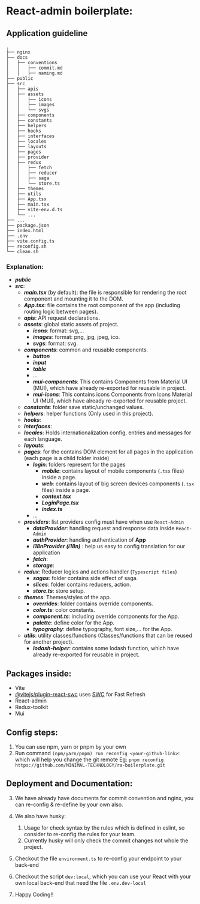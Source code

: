 # React-admin boilerplate:

## Application guideline

```
.
├── nginx
├── docs
│   ├── conventions
│   │   ├── commit.md
│   │   ├── naming.md
├── public
├── src
│   ├── apis
│   ├── assets
│   │   ├── icons
│   │   ├── images
│   │   └── svgs
│   ├── components
│   ├── constants
│   ├── helpers
│   ├── hooks
│   ├── interfaces
│   ├── locales
│   ├── layouts
│   ├── pages
│   ├── provider
│   ├── redux
│   │   ├── fetch
│   │   ├── reducer
│   │   ├── saga
│   │   └── store.ts
│   ├── themes
│   ├── utils
│   ├── App.tsx
│   ├── main.tsx
│   ├── vite-env.d.ts
│   └── ...
├── ...
├── package.json
├── index.html
├── .env
├── vite.config.ts
├── reconfig.sh
└── clean.sh
```

### Explanation:

- **_public_**
- **_src_**:
  - **_main.tsx_** (by default): the file is responsible for rendering the root component and mounting it to the DOM.
  - **_App.tsx_**: file contains the root component of the app (including routing logic between pages).
  - **_apis_**: API request declarations.
  - **_assets_**: global static assets of project.
    - **_icons_**: format: svg,...
    - **_images_**: format: png, jpg, jpeg, ico.
    - **_svgs_**: format: svg.
  - **_components_**: common and reusable components.
    - **_button_**
    - **_input_**
    - **_table_**
    - ...
    - **_mui-components_**: This contains Components from Material UI (MUI), which have already re-exported for reusable in project.
    - **_mui-icons_**: This contains icons Components from Icons Material UI (MUI), which have already re-exported for reusable project.
  - **_constants_**: folder save static/unchanged values.
  - **_helpers_**: helper functions (Only used in this project).
  - **_hooks_**:
  - **_interfaces_**:
  - **_locales_**: Holds internationalization config, entries and messages for each language.
  - **_layouts_**:
  - **_pages_**: for the contains DOM element for all pages in the application (each page is a child folder inside)
    - **_login_**: folders represent for the pages
      - **_mobile_**: contains layout of mobile components (`.tsx` files) inside a page.
      - **_web_**: contains layout of big screen devices components (`.tsx` files) inside a page.
      - **_context.tsx_**
      - **_LoginPage.tsx_**
      - **_index.ts_**
    - ...
  - **_providers_**: list providers config must have when use `React-Admin`
    - **_dataProvider_**: handling request and response data inside `React-Admin`
    - **_authProvider_**: handling authentication of **App**
    - **_i18nProvider (i18n)_** : help us easy to config translation for our application
    - **_fetch_**:
    - **_storage_**:
  - **_redux_**: Reducer logics and actions handler (`Typescript files`)
    - **_sagas_**: folder contains side effect of saga.
    - **_slices_**: folder contains reducers, action.
    - **_store.ts_**: store setup.
  - **_themes_**: Themes/styles of the app.
    - **_overrides_**: folder contains override components.
    - **_color.ts_**: color constants.
    - **_component.ts_**: including override components for the App.
    - **_palette_**: define color for the App.
    - **_typography_**: define typography, font size,... for the App.
  - **_utils_**: utility classes/functions (Classes/functions that can be reused for another project).
    - **_lodash-helper_**: contains some lodash function, which have already re-exported for reusable in project.

## Packages inside:

- Vite
- [@vitejs/plugin-react-swc](https://github.com/vitejs/vite-plugin-react-swc) uses [SWC](https://swc.rs/) for Fast Refresh
- React-admin
- Redux-toolkit
- Mui

## Config steps:

1. You can use npm, yarn or pnpm by your own
2. Run command `(npm/yarn/pnpm) run reconfig <your-github-link>`: which will help you change the git remote
   Eg: `pnpm reconfig https://github.com/MINIMAL-TECHNOLOGY/ra-boilerplate.git`

## Deployment and Documentation:

3. We have already have documents for commit convention and nginx, you can re-config & re-define by your own also.
4. We also have husky:

   1. Usage for check syntax by the rules which is defined in eslint, so consider to re-config the rules for your team.
   2. Currently husky will only check the commit changes not whole the project.

5. Checkout the file `environment.ts` to re-config your endpoint to your back-end
6. Checkout the script `dev:local`, which you can use your React with your own local back-end that need the file `.env.dev-local`
7. Happy Coding!!
